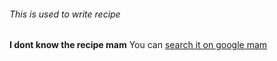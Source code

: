 ###### This is used to write recipe
**I dont know the recipe mam**
You can [search it on google mam](www.google.com)
